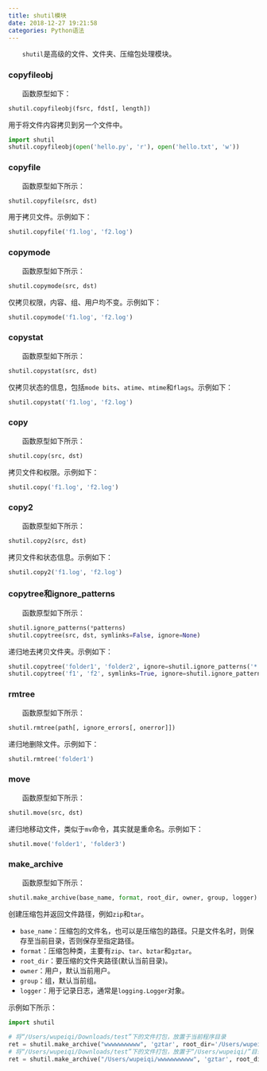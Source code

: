 ```yaml
---
title: shutil模块
date: 2018-12-27 19:21:58
categories: Python语法
---
```

&emsp;&emsp;`shutil`是高级的文件、文件夹、压缩包处理模块。

### copyfileobj

&emsp;&emsp;函数原型如下：

``` python
shutil.copyfileobj(fsrc, fdst[, length])
```

用于将文件内容拷贝到另一个文件中。

``` python
import shutil
shutil.copyfileobj(open('hello.py', 'r'), open('hello.txt', 'w'))
```

### copyfile

&emsp;&emsp;函数原型如下所示：

``` python
shutil.copyfile(src, dst)
```

用于拷贝文件。示例如下：

``` python
shutil.copyfile('f1.log', 'f2.log')
```

### copymode

&emsp;&emsp;函数原型如下所示：

``` python
shutil.copymode(src, dst)
```

仅拷贝权限，内容、组、用户均不变。示例如下：

``` python
shutil.copymode('f1.log', 'f2.log')
```

### copystat

&emsp;&emsp;函数原型如下所示：

``` python
shutil.copystat(src, dst)
```

仅拷贝状态的信息，包括`mode bits`、`atime`、`mtime`和`flags`。示例如下：

``` python
shutil.copystat('f1.log', 'f2.log')
```

### copy

&emsp;&emsp;函数原型如下所示：

``` python
shutil.copy(src, dst)
```

拷贝文件和权限。示例如下：

``` python
shutil.copy('f1.log', 'f2.log')
```

### copy2

&emsp;&emsp;函数原型如下所示：

``` python
shutil.copy2(src, dst)
```

拷贝文件和状态信息。示例如下：

``` python
shutil.copy2('f1.log', 'f2.log')
```

### copytree和ignore_patterns

&emsp;&emsp;函数原型如下所示：

``` python
shutil.ignore_patterns(*patterns)
shutil.copytree(src, dst, symlinks=False, ignore=None)
```

递归地去拷贝文件夹。示例如下：

``` python
shutil.copytree('folder1', 'folder2', ignore=shutil.ignore_patterns('*.pyc', 'tmp*'))
shutil.copytree('f1', 'f2', symlinks=True, ignore=shutil.ignore_patterns('*.pyc', 'tmp*'))
```

### rmtree

&emsp;&emsp;函数原型如下所示：

``` python
shutil.rmtree(path[, ignore_errors[, onerror]])
```

递归地删除文件。示例如下：

``` python
shutil.rmtree('folder1')
```

### move

&emsp;&emsp;函数原型如下所示：

``` python
shutil.move(src, dst)
```

递归地移动文件，类似于`mv`命令，其实就是重命名。示例如下：

``` python
shutil.move('folder1', 'folder3')
```

### make_archive

&emsp;&emsp;函数原型如下所示：

``` python
shutil.make_archive(base_name, format, root_dir, owner, group, logger)
```

创建压缩包并返回文件路径，例如`zip`和`tar`。

- `base_name`：压缩包的文件名，也可以是压缩包的路径。只是文件名时，则保存至当前目录，否则保存至指定路径。
- `format`：压缩包种类，主要有`zip`、`tar`、`bztar`和`gztar`。
- `root_dir`：要压缩的文件夹路径(默认当前目录)。
- `owner`：用户，默认当前用户。
- `group`：组，默认当前组。
- `logger`：用于记录日志，通常是`logging.Logger`对象。

示例如下所示：

``` python
import shutil
​
# 将“/Users/wupeiqi/Downloads/test”下的文件打包，放置于当前程序目录
ret = shutil.make_archive("wwwwwwwwww", 'gztar', root_dir='/Users/wupeiqi/Downloads/test')
# 将“/Users/wupeiqi/Downloads/test”下的文件打包，放置于“/Users/wupeiqi/”目录
ret = shutil.make_archive("/Users/wupeiqi/wwwwwwwwww", 'gztar', root_dir='/Users/wupeiqi/Downloads/test')
```